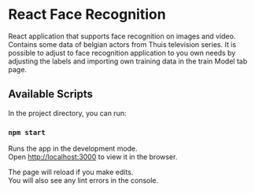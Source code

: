 # React Face Recognition

React application that supports face recognition on images and video. 
Contains some data of belgian actors from Thuis television series. 
It is possible to adjust to face recognition application to you own needs by adjusting the labels and importing own training data in the train Model tab page.


## Available Scripts

In the project directory, you can run:

### `npm start`

Runs the app in the development mode.<br>
Open [http://localhost:3000](http://localhost:3000) to view it in the browser.

The page will reload if you make edits.<br>
You will also see any lint errors in the console.
